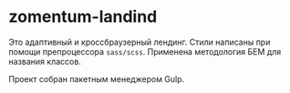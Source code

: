 # zomentum-landind

Это адаптивный и кроссбраузерный лендинг. Стили написаны при помощи препроцессора ```sass/scss```. Применена методология БЕМ для названия классов.
>
Проект собран пакетным менеджером Gulp.
